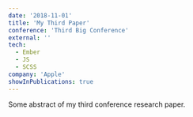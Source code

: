 ```yaml
---
date: '2018-11-01'
title: 'My Third Paper'
conference: 'Third Big Conference'
external: ''
tech:
  - Ember
  - JS
  - SCSS
company: 'Apple'
showInPublications: true
---
```


Some abstract of my third conference research paper.
